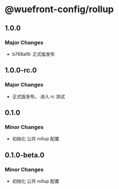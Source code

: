 # @wuefront-config/rollup

## 1.0.0

### Major Changes

- b768af8: 正式版发布

## 1.0.0-rc.0

### Major Changes

- 正式版发布， 进入 rc 测试

## 0.1.0

### Minor Changes

- 初始化 公共 rollup 配置

## 0.1.0-beta.0

### Minor Changes

- 初始化 公共 rollup 配置
